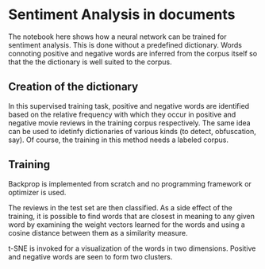 # Sentiment Analysis in documents

The notebook here shows how a neural network can be trained for
sentiment analysis. This is done without a predefined dictionary.
Words connoting positive and negative words are inferred from the
corpus itself so that the the dictionary is well suited to the corpus.

## Creation of the dictionary
In this supervised training task, positive and negative words are
identified based on the relative frequency with which they occur in
positive and negative movie reviews in the training corpus
respectively.  The same idea can be used to idetinfy dictionaries of
various kinds (to detect, obfuscation, say). Of course, the training
in this method needs a labeled corpus.

## Training

Backprop is implemented from scratch and no programming framework or
optimizer is used.

The reviews in the test set are then classified.  As a side effect of
the training, it is possible to find words that are closest in meaning
to any given word by examining the weight vectors learned for the
words and using a cosine distance between them as a similarity
measure.  


t-SNE is invoked for a visualization of the words in two
dimensions. Positive and negative words are seen to form two clusters.